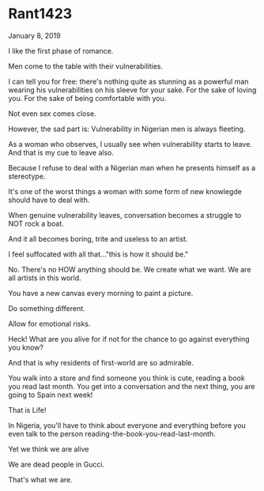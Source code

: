 # Rant1423


January 8, 2019

I like the first phase of romance.

Men come to the table with their vulnerabilities. 

I can tell you for free: there's nothing quite as stunning as a powerful man wearing his vulnerabilities on his sleeve for your sake. For the sake of loving you. For the sake of being comfortable with you.

Not even sex comes close.

However, the sad part is: Vulnerability in Nigerian men is always fleeting. 

As a woman who observes, I usually see when vulnerability starts to leave. And that is my cue to leave also.

Because I refuse to deal with a Nigerian man when he presents himself as a stereotype.

It's one of the worst things a woman with some form of new knowlegde should have to deal with. 

When genuine vulnerability leaves, conversation becomes a struggle to NOT rock a boat.

And it all becomes boring, trite and useless to an artist.

I feel suffocated with all that..."this is how it should be."

No. There's no HOW anything should be. We create what we want. We are all artists in this world.

You have a new canvas every morning to paint a picture. 

Do something different. 

Allow for emotional risks. 

Heck! What are you alive for if not for the chance to go against everything you know?

And that is why residents of first-world are so admirable.

You walk into a store and find someone you think is cute, reading a book you read last month. You get into a conversation and the next thing, you are going to Spain next week!

That is Life!

In Nigeria, you'll have to think about everyone and everything before you even talk to the person reading-the-book-you-read-last-month.

Yet we think we are alive

We are dead people in Gucci.

That's what we are.